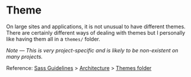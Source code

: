 # Theme

On large sites and applications, it is not unusual to have different themes. There are certainly different ways of dealing with themes but I personally like having them all in a `themes/` folder.

_Note — This is very project-specific and is likely to be non-existent on many projects._

Reference: [Sass Guidelines](http://sass-guidelin.es/) > [Architecture](http://sass-guidelin.es/#architecture) > [Themes folder](http://sass-guidelin.es/#themes-folder)
